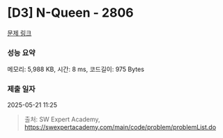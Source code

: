 # [D3] N-Queen - 2806 

[문제 링크](https://swexpertacademy.com/main/code/problem/problemDetail.do?contestProbId=AV7GKs06AU0DFAXB) 

### 성능 요약

메모리: 5,988 KB, 시간: 8 ms, 코드길이: 975 Bytes

### 제출 일자

2025-05-21 11:25



> 출처: SW Expert Academy, https://swexpertacademy.com/main/code/problem/problemList.do